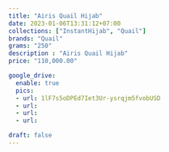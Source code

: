 ```yaml
---
title: "Airis Quail Hijab"
date: 2023-01-06T13:31:12+07:00
collections: ["InstantHijab", "Quail"]
brands: "Quail"
grams: "250"
description : "Airis Quail Hijab"
price: "110,000.00"

google_drive:
  enable: true
  pics:
  - url: 1lF7s5oDPEd7Iet3Ur-ysrqjm5fvobUSD
  - url: 
  - url: 
  - url: 

draft: false
---
```


    
  
